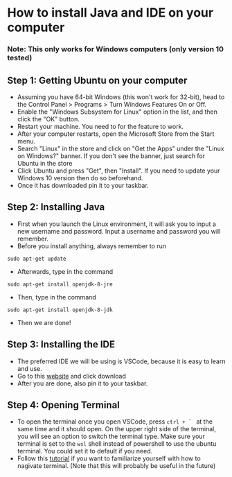 # How to install Java and IDE on your computer
### Note: This only works for Windows computers (only version 10 tested)
## Step 1: Getting Ubuntu on your computer
- Assuming you have 64-bit Windows (this won't work for 32-bit), head to the Control Panel > Programs > Turn Windows Features On or Off.
- Enable the "Windows Subsystem for Linux" option in the list, and then click the "OK" button.
- Restart your machine. You need to for the feature to work.
- After your computer restarts, open the Microsoft Store from the Start menu. 
- Search "Linux" in the store and click on "Get the Apps" under the "Linux on Windows?" banner. If you don't see the banner, just search for Ubuntu in the store
- Click Ubuntu and press "Get", then "Install". If you need to update your Windows 10 version then do so beforehand.
- Once it has downloaded pin it to your taskbar.
## Step 2: Installing Java
- First when you launch the Linux environment, it will ask you to input a new username and password. Input a username and password you will remember.
- Before you install anything, always remember to run
```
sudo apt-get update
```
- Afterwards, type in the command 
```
sudo apt-get install openjdk-8-jre
```
- Then, type in the command 
```
sudo apt-get install openjdk-8-jdk
```
- Then we are done!
## Step 3: Installing the IDE
- The preferred IDE we will be using is VSCode, because it is easy to learn and use.
- Go to this [website](https://code.visualstudio.com/download) and click download
- After you are done, also pin it to your taskbar. 

## Step 4: Opening Terminal
- To open the terminal once you open VSCode, press ```ctrl + ` ``` at the same time and it should open. On the upper right side of the terminal, you will see an option to switch the terminal type. Make sure your terminal is set to the ```wsl``` shell instead of powershell to use the ubuntu terminal. You could set it to default if you need.
- Follow this [tutorial](https://github.com/rhanclass/GettingStarted/blob/master/TerminalCommands.md) if you want to familiarize yourself with how to nagivate terminal. (Note that this will probably be useful in the future) 
